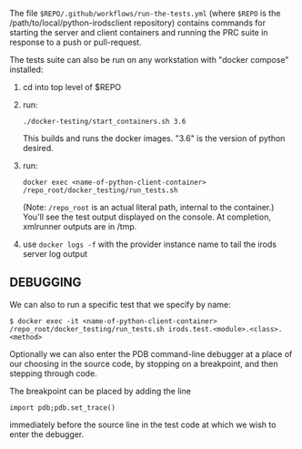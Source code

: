 The file `$REPO/.github/workflows/run-the-tests.yml`
(where `$REPO` is the /path/to/local/python-irodsclient repository)
contains commands for starting the server and client containers and running the PRC
suite in response to a push or pull-request.

The tests suite can also be run on any workstation with "docker compose" installed:

   1. cd into top level of $REPO

   2. run:
      ```
      ./docker-testing/start_containers.sh 3.6
      ```
      This builds and runs the docker images.  "3.6" is the version of python desired.

   3. run:
      ```
      docker exec <name-of-python-client-container> /repo_root/docker_testing/run_tests.sh
      ```
      (Note:  `/repo_root` is an actual literal path, internal to the container.)
      You'll see the test output displayed on the console.  At completion, xmlrunner outputs are in /tmp.

   4. use `docker logs -f` with the provider instance name to tail the irods server log output

DEBUGGING
---------
We can also to run a specific test that we specify by name:

```
$ docker exec -it <name-of-python-client-container> /repo_root/docker_testing/run_tests.sh irods.test.<module>.<class>.<method>
```

Optionally we can also enter the PDB command-line debugger at a place of our choosing in the source code, by stopping on a breakpoint,
and then stepping through code.

The breakpoint can be placed by adding the line

```
import pdb;pdb.set_trace()
```

immediately before the source line in the test code at which we wish to enter the debugger.
